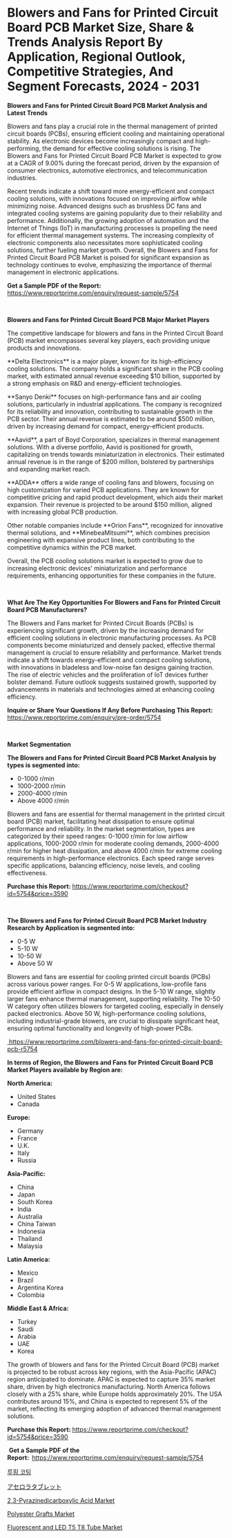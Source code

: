 <p><h1>Blowers and Fans for Printed Circuit Board PCB Market Size, Share & Trends Analysis Report By Application, Regional Outlook, Competitive Strategies, And Segment Forecasts, 2024 - 2031</h1></p><p><strong>Blowers and Fans for Printed Circuit Board PCB Market Analysis and Latest Trends</strong></p>
<p><p>Blowers and fans play a crucial role in the thermal management of printed circuit boards (PCBs), ensuring efficient cooling and maintaining operational stability. As electronic devices become increasingly compact and high-performing, the demand for effective cooling solutions is rising. The Blowers and Fans for Printed Circuit Board PCB Market is expected to grow at a CAGR of 9.00% during the forecast period, driven by the expansion of consumer electronics, automotive electronics, and telecommunication industries.</p><p>Recent trends indicate a shift toward more energy-efficient and compact cooling solutions, with innovations focused on improving airflow while minimizing noise. Advanced designs such as brushless DC fans and integrated cooling systems are gaining popularity due to their reliability and performance. Additionally, the growing adoption of automation and the Internet of Things (IoT) in manufacturing processes is propelling the need for efficient thermal management systems. The increasing complexity of electronic components also necessitates more sophisticated cooling solutions, further fueling market growth. Overall, the Blowers and Fans for Printed Circuit Board PCB Market is poised for significant expansion as technology continues to evolve, emphasizing the importance of thermal management in electronic applications.</p></p>
<p><strong>Get a Sample PDF of the Report:&nbsp;</strong> <a href="https://www.reportprime.com/enquiry/request-sample/5754">https://www.reportprime.com/enquiry/request-sample/5754</a></p>
<p>&nbsp;</p>
<p><strong>Blowers and Fans for Printed Circuit Board PCB Major Market Players</strong></p>
<p><p>The competitive landscape for blowers and fans in the Printed Circuit Board (PCB) market encompasses several key players, each providing unique products and innovations. </p><p>**Delta Electronics** is a major player, known for its high-efficiency cooling solutions. The company holds a significant share in the PCB cooling market, with estimated annual revenue exceeding $10 billion, supported by a strong emphasis on R&D and energy-efficient technologies.</p><p>**Sanyo Denki** focuses on high-performance fans and air cooling solutions, particularly in industrial applications. The company is recognized for its reliability and innovation, contributing to sustainable growth in the PCB sector. Their annual revenue is estimated to be around $500 million, driven by increasing demand for compact, energy-efficient products.</p><p>**Aavid**, a part of Boyd Corporation, specializes in thermal management solutions. With a diverse portfolio, Aavid is positioned for growth, capitalizing on trends towards miniaturization in electronics. Their estimated annual revenue is in the range of $200 million, bolstered by partnerships and expanding market reach.</p><p>**ADDA** offers a wide range of cooling fans and blowers, focusing on high customization for varied PCB applications. They are known for competitive pricing and rapid product development, which aids their market expansion. Their revenue is projected to be around $150 million, aligned with increasing global PCB production.</p><p>Other notable companies include **Orion Fans**, recognized for innovative thermal solutions, and **MinebeaMitsumi**, which combines precision engineering with expansive product lines, both contributing to the competitive dynamics within the PCB market.</p><p>Overall, the PCB cooling solutions market is expected to grow due to increasing electronic devices' miniaturization and performance requirements, enhancing opportunities for these companies in the future.</p></p>
<p>&nbsp;</p>
<p><strong>What Are The Key Opportunities For Blowers and Fans for Printed Circuit Board PCB Manufacturers?</strong></p>
<p><p>The Blowers and Fans market for Printed Circuit Boards (PCBs) is experiencing significant growth, driven by the increasing demand for efficient cooling solutions in electronic manufacturing processes. As PCB components become miniaturized and densely packed, effective thermal management is crucial to ensure reliability and performance. Market trends indicate a shift towards energy-efficient and compact cooling solutions, with innovations in bladeless and low-noise fan designs gaining traction. The rise of electric vehicles and the proliferation of IoT devices further bolster demand. Future outlook suggests sustained growth, supported by advancements in materials and technologies aimed at enhancing cooling efficiency.</p></p>
<p><strong>Inquire or Share Your Questions If Any Before Purchasing This Report:</strong> <a href="https://www.reportprime.com/enquiry/pre-order/5754">https://www.reportprime.com/enquiry/pre-order/5754</a></p>
<p>&nbsp;</p>
<p><strong>Market Segmentation</strong></p>
<p><strong>The Blowers and Fans for Printed Circuit Board PCB Market Analysis by types is segmented into:</strong></p>
<p><ul><li>0-1000 r/min</li><li>1000-2000 r/min</li><li>2000-4000 r/min</li><li>Above 4000 r/min</li></ul></p>
<p><p>Blowers and fans are essential for thermal management in the printed circuit board (PCB) market, facilitating heat dissipation to ensure optimal performance and reliability. In the market segmentation, types are categorized by their speed ranges: 0-1000 r/min for low airflow applications, 1000-2000 r/min for moderate cooling demands, 2000-4000 r/min for higher heat dissipation, and above 4000 r/min for extreme cooling requirements in high-performance electronics. Each speed range serves specific applications, balancing efficiency, noise levels, and cooling effectiveness.</p></p>
<p><strong>Purchase this Report:&nbsp;</strong><a href="https://www.reportprime.com/checkout?id=5754&price=3590">https://www.reportprime.com/checkout?id=5754&price=3590</a></p>
<p>&nbsp;</p>
<p><strong>The Blowers and Fans for Printed Circuit Board PCB Market Industry Research by Application is segmented into:</strong></p>
<p><ul><li>0-5 W</li><li>5-10 W</li><li>10-50 W</li><li>Above 50 W</li></ul></p>
<p><p>Blowers and fans are essential for cooling printed circuit boards (PCBs) across various power ranges. For 0-5 W applications, low-profile fans provide efficient airflow in compact designs. In the 5-10 W range, slightly larger fans enhance thermal management, supporting reliability. The 10-50 W category often utilizes blowers for targeted cooling, especially in densely packed electronics. Above 50 W, high-performance cooling solutions, including industrial-grade blowers, are crucial to dissipate significant heat, ensuring optimal functionality and longevity of high-power PCBs.</p></p>
<p><a href="https://www.reportprime.com/blowers-and-fans-for-printed-circuit-board-pcb-r5754">&nbsp;https://www.reportprime.com/blowers-and-fans-for-printed-circuit-board-pcb-r5754</a></p>
<p><strong>In terms of Region, the Blowers and Fans for Printed Circuit Board PCB Market Players available by Region are:</strong></p>
<p>
    <p> <strong> North America: </strong>
        <ul>
            <li>United States</li>
            <li>Canada</li>
        </ul>
        </p> 
    <p> <strong> Europe: </strong>
        <ul>
            <li>Germany</li>
            <li>France</li>
            <li>U.K.</li>
            <li>Italy</li>
            <li>Russia</li>
        </ul>
        </p> 
    <p> <strong> Asia-Pacific: </strong>
        <ul>
            <li>China</li>
            <li>Japan</li>
            <li>South Korea</li>
            <li>India</li>
            <li>Australia</li>
            <li>China Taiwan</li>
            <li>Indonesia</li>
            <li>Thailand</li>
            <li>Malaysia</li>
        </ul>
        </p> 
    <p> <strong> Latin America: </strong>
        <ul>
            <li>Mexico</li>
            <li>Brazil</li>
            <li>Argentina Korea</li>
            <li>Colombia</li>
        </ul>
        </p> 
    <p> <strong> Middle East & Africa: </strong>
        <ul>
            <li>Turkey</li>
            <li>Saudi</li>
            <li>Arabia</li>
            <li>UAE</li>
            <li>Korea</li>
        </ul>
    </p>
    </p>
<p><p>The growth of blowers and fans for the Printed Circuit Board (PCB) market is projected to be robust across key regions, with the Asia-Pacific (APAC) region anticipated to dominate. APAC is expected to capture 35% market share, driven by high electronics manufacturing. North America follows closely with a 25% share, while Europe holds approximately 20%. The USA contributes around 15%, and China is expected to represent 5% of the market, reflecting its emerging adoption of advanced thermal management solutions.</p></p>
<p><strong>Purchase this Report: </strong><a href="https://www.reportprime.com/checkout?id=5754&price=3590">https://www.reportprime.com/checkout?id=5754&price=3590</a></p>
<p>&nbsp;<strong>Get a Sample PDF of the Report:&nbsp;&nbsp;</strong><a href="https://www.reportprime.com/enquiry/request-sample/5754">https://www.reportprime.com/enquiry/request-sample/5754</a></p>
<p><strong></strong></p>
<p><p><a href="https://medium.com/@juliusgy6neace/%EA%B8%80%EB%A1%9C%EB%B2%8C-%EC%A7%80%EB%B6%95-%EC%BD%94%ED%8C%85-%EC%8B%9C%EC%9E%A5-%EB%B6%80%EB%AC%B8-%EC%9C%A0%ED%98%95-%EC%9D%91%EC%9A%A9-%ED%94%84%EB%A1%9C%EA%B7%B8%EB%9E%A8-%EC%8B%9C%EC%9E%A5-%ED%94%8C%EB%A0%88%EC%9D%B4%EC%96%B4-%EC%A0%84%EB%9E%B5-%EC%A7%80%EC%97%AD-%EC%84%B1%EC%9E%A5-%ED%86%B5%EC%B0%B0%EB%A0%A5-%EB%B0%8F-%EB%AF%B8%EB%9E%98-%EC%A0%84%EB%A7%9D-2024-2031-c8e3a4499b0c">루핑 코팅</a></p><p><a href="https://medium.com/@devanrutherford2002/%E3%82%A2%E3%82%BB%E3%83%AD%E3%83%A9%E3%82%BF%E3%83%96%E3%83%AC%E3%83%83%E3%83%88%E5%B8%82%E5%A0%B4%E4%BA%88%E6%B8%AC-%E3%82%B0%E3%83%AD%E3%83%BC%E3%83%90%E3%83%AB%E5%B8%82%E5%A0%B4%E3%81%AE%E3%83%88%E3%83%AC%E3%83%B3%E3%83%89%E3%81%A82024%E5%B9%B4%E3%81%8B%E3%82%892031%E5%B9%B4%E3%81%BE%E3%81%A7%E3%81%AE%E5%88%86%E6%9E%90%E3%81%8C171%E3%83%9A%E3%83%BC%E3%82%B8%E3%81%A7%E7%B6%B2%E7%BE%85%E3%81%95%E3%82%8C%E3%81%A6%E3%81%84%E3%81%BE%E3%81%99-62b99de36aa3">アセロラタブレット</a></p><p><a href="https://issuu.com/reportprime-2/docs/23-pyrazinedicarboxylic-acid-market_ea15c5784722ec">2,3-Pyrazinedicarboxylic Acid Market</a></p><p><a href="https://medium.com/@judypierce2022/polyester-grafts-market-share-market-analysis-growth-trends-forecasts-for-period-from-e7e3de657f6f">Polyester Grafts Market</a></p><p><a href="https://github.com/GenaGaines34/Market-Research-Report-List-1/blob/main/fluorescent-and-led-t5-t8-tube-market.md">Fluorescent and LED T5 T8 Tube Market</a></p></p>